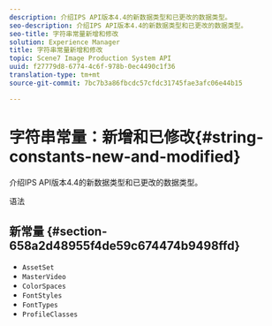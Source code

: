 ```yaml
---
description: 介绍IPS API版本4.4的新数据类型和已更改的数据类型。
seo-description: 介绍IPS API版本4.4的新数据类型和已更改的数据类型。
seo-title: 字符串常量新增和修改
solution: Experience Manager
title: 字符串常量新增和修改
topic: Scene7 Image Production System API
uuid: f27779d8-6774-4c6f-978b-0ec4490c1f36
translation-type: tm+mt
source-git-commit: 7bc7b3a86fbcdc57cfdc31745fae3afc06e44b15

---
```



# 字符串常量：新增和已修改{#string-constants-new-and-modified}

介绍IPS API版本4.4的新数据类型和已更改的数据类型。

语法

## 新常量 {#section-658a2d48955f4de59c674474b9498ffd}

* `AssetSet`
* `MasterVideo`
* `ColorSpaces`
* `FontStyles`
* `FontTypes`
* `ProfileClasses`

<!--
Note: Can't tell from original docs if these are new or changes. Calling 'em new by default.
-->

